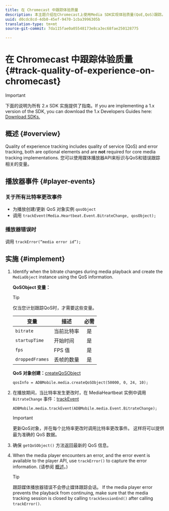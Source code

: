 ```yaml
---
title: 在 Chromecast 中跟踪体验质量
description: 本主题介绍在Chromecast上使用Media SDK实现体验质量(QoE,QoS)跟踪。
uuid: d0cdc8cd-4db0-45ef-9470-1cba3996305b
translation-type: tm+mt
source-git-commit: 7da115fae0a05548173e8ca3ec68fae250128775

---
```



# 在 Chromecast 中跟踪体验质量{#track-quality-of-experience-on-chromecast}

>[!IMPORTANT]
>
>下面的说明为所有 2.x SDK 实施提供了指南。If you are implementing a 1.x version of the SDK, you can download the 1.x Developers Guides here: [Download SDKs.](/help/sdk-implement/download-sdks.md)

## 概述 {#overview}

Quality of experience tracking includes quality of service (QoS) and error tracking, both are optional elements and are **not** required for core media tracking implementations. 您可以使用媒体播放器API来标识与QoS和错误跟踪相关的变量。

## 播放器事件 {#player-events}

### 关于所有比特率更改事件

* 为播放创建/更新 QoS 对象实例 `qosObject`
* 调用 `trackEvent(Media.Heartbeat.Event.BitrateChange, qosObject);`

### 播放器错误时

调用 `trackError(“media error id”);`

## 实施 {#implement}

1. Identify when the bitrate changes during media playback and create the `MediaObject` instance using the QoS information.

   **QoSObject 变量：**

   >[!TIP]
   >
   >仅当您计划跟踪QoS时，才需要这些变量。

   | 变量 | 描述 | 必需 |
   | --- | --- | :---: |
   | `bitrate` | 当前比特率 | 是 |
   | `startupTime` | 开始时间 | 是 |
   | `fps` | FPS 值 | 是 |
   | `droppedFrames` | 丢帧的数量 | 是 |

   **QoS 对象创建：**[createQoSObject](https://adobe-marketing-cloud.github.io/media-sdks/reference/chromecast/ADBMobile.media.html#.createQoSObject)

   ```
   qosInfo = ADBMobile.media.createQoSObject(50000, 0, 24, 10); 
   ```

1. 在播放期间，当比特率发生更改时，在 MediaHeartbeat 实例中调用 `BitrateChange` 事件：[trackEvent](https://adobe-marketing-cloud.github.io/media-sdks/reference/chromecast/ADBMobile.media.html#.trackEvent)

   ```
   ADBMobile.media.trackEvent(ADBMobile.media.Event.BitrateChange); 
   ```

   >[!IMPORTANT]
   >
   >更新QoS对象，并在每个比特率更改时调用比特率更改事件。 这样将可以提供最为准确的 QoS 数据。

1. 确保 `getQoSObject()` 方法返回最新的 QoS 信息。
1. When the media player encounters an error, and the error event is available to the player API, use `trackError()` to capture the error information. (请参阅 [概述](/help/sdk-implement/track-errors/track-errors-overview.md)。)

   >[!TIP]
   >
   >跟踪媒体播放器错误不会停止媒体跟踪会话。 If the media player error prevents the playback from continuing, make sure that the media tracking session is closed by calling `trackSessionEnd()` after calling `trackError()`.

